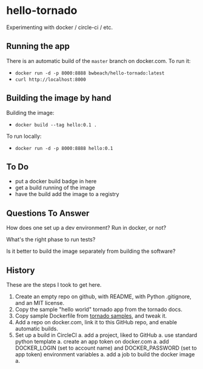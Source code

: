 # hello-tornado

Experimenting with docker / circle-ci / etc.

## Running the app

There is an automatic build of the `master` branch on docker.com.
To run it:

- `docker run -d -p 8000:8888 bwbeach/hello-tornado:latest`
- `curl http://localhost:8000`

## Building the image by hand

Building the image:

- `docker build --tag hello:0.1 .`

To run locally:

- `docker run -d -p 8000:8888 hello:0.1`

## To Do

- put a docker build badge in here
- get a build running of the image
- have the build add the image to a registry


## Questions To Answer

How does one set up a dev environment?  Run in docker, or not?

What's the right phase to run tests?

Is it better to build the image separately from building the software?

## History

These are the steps I took to get here.

1. Create an empty repo on github, with README, with Python .gitignore, and an MIT license.
1. Copy the sample "hello world" tornado app from the tornado docs.
1. Copy sample Dockerfile from [tornado samples](https://github.com/tornadoweb/tornado/tree/master/demos/blog), and tweak it.
1. Add a repo on docker.com, link it to this GitHub repo, and enable automatic builds.
1. Set up a build in CircleCI
   a. add a project, liked to GitHub
   a. use standard python template
   a. create an app token on docker.com
   a. add DOCKER_LOGIN (set to account name) and DOCKER_PASSWORD (set to app token) environment variables
   a. add a job to build the docker image
   a. 
